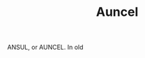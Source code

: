 ---
title: Auncel
permalink: "/definitions/auncel.html"
body: ANSUL, or AUNCEL. In old
published_at: '2018-07-07'
layout: post
---